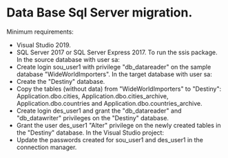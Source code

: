 # Data Base Sql Server migration.
Minimum requirements:
- Visual Studio 2019.
- SQL Server 2017 or SQL Server Express 2017.
To run the ssis package.
In the source database with user sa:
- Create login sou_user1 with privilege "db_datareader" on the sample database "WideWorldImporters".
In the target database with user sa:
- Create the "Destiny" database.
- Copy the tables (without data) from "WideWorldImporters" to "Destiny": Application.dbo.cities, Application.dbo.cities_archive, Application.dbo.countries and Application.dbo.countries_archive.
- Create login des_user1 and grant the "db_datareader" and "db_datawriter" privileges on the "Destiny" database.
- Grant the user des_user1 "Alter" privilege on the newly created tables in the "Destiny" database.
In the Visual Studio project:
- Update the passwords created for sou_user1 and des_user1 in the connection manager.
